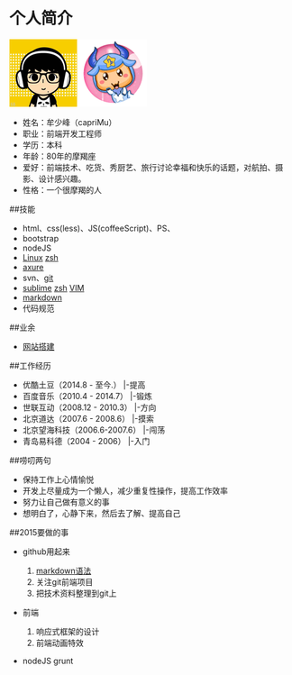 # 个人简介
![头像](/img/msf.png) ![头像](/img/icon120.png)

* 姓名：牟少峰（capriMu）
* 职业：前端开发工程师
* 学历：本科
* 年龄：80年的摩羯座
* 爱好：前端技术、吃货、秀厨艺、旅行讨论幸福和快乐的话题，对航拍、摄影、设计感兴趣。
* 性格：一个很摩羯的人

##技能
* html、css(less)、JS(coffeeScript)、PS、
* bootstrap
* nodeJS
* [Linux](/dev/linux.md) [zsh](/dev/zsh.md)
* [axure](/dev/src/car.rp)
* svn、[git](/dev/git.md)
* [sublime](/dev/sublime.md) [zsh](/dev/zsh.md)  [VIM](/dev/vim.md)
* [markdown](http://git.intra.tudou.com/static/wiki/wikis/markdown-syntax)
* 代码规范

##业余
* [网站搭建](/dev/阿里云建站.md)
  
##工作经历
* 优酷土豆（2014.8 - 至今.） 	        |-提高 
* 百度音乐（2010.4 - 2014.7）      	|-锻炼
* 世联互动（2008.12 - 2010.3）     	|-方向
* 北京道达（2007.6 - 2008.6）      	|-摸索
* 北京望海科技（2006.6-2007.6）     	|-闯荡
* 青岛易科德（2004 - 2006）         	|-入门


##唠叨两句
* 保持工作上心情愉悦
* 开发上尽量成为一个懒人，减少重复性操作，提高工作效率
* 努力让自己做有意义的事
* 想明白了，心静下来，然后去了解、提高自己

##2015要做的事
* github用起来
	1. [markdown语法](http://git.intra.tudou.com/static/wiki/wikis/markdown-syntax)
	2. 关注git前端项目
	3. 把技术资料整理到git上

* 前端
	1. 响应式框架的设计
	2. 前端动画特效
	
* nodeJS grunt

